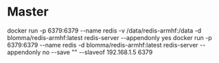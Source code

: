 # Master
docker run -p 6379:6379 --name redis -v /data/redis-armhf:/data -d blomma/redis-armhf:latest redis-server --appendonly yes
docker run -p 6379:6379 --name redis -d blomma/redis-armhf:latest redis-server --appendonly no --save "" --slaveof 192.168.1.5 6379
